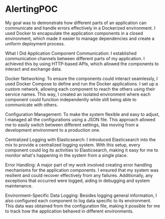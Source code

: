 # AlertingPOC

My goal was to demonstrate how different parts of an application can communicate and handle errors effectively in a Dockerized environment. I used Docker to encapsulate the application components in a closed environment, which made it easier to manage dependencies and create a uniform deployment process.

What I Did
Application Component Communication: I established communication channels between different parts of my application. I achieved this by using HTTP-based APIs, which allowed the components to interact and exchange data.

Docker Networking: To ensure the components could interact seamlessly, I used Docker Compose to define and run the Docker applications. I set up a custom network, allowing each component to reach the others using their service names. This way, I created an isolated environment where each component could function independently while still being able to communicate with others.

Configuration Management: To make the system flexible and easy to adjust, I managed all the configurations using a JSON file. This approach allowed me to easily switch between different settings, like moving from a development environment to a production one.

Centralized Logging with Elasticsearch: I introduced Elasticsearch into the mix to provide a centralized logging system. With this setup, every component could log its activities to Elasticsearch, making it easy for me to monitor what's happening in the system from a single place.

Error Handling: A major part of my work involved creating error handling mechanisms for the application components. I ensured that my system was resilient and could recover effectively from any failures. Additionally, any exceptions that occurred were logged, aiding in debugging and system maintenance.

Environment-Specific Data Logging: Besides logging general information, I also configured each component to log data specific to its environment. This data was obtained from the configuration file, making it possible for me to track how the application behaved in different environments.
